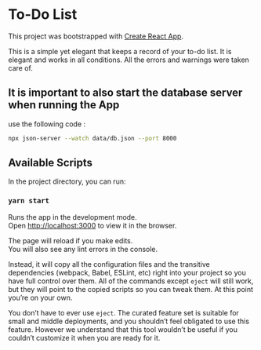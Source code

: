 # To-Do List

This project was bootstrapped with [Create React App](https://github.com/facebook/create-react-app).

This is a simple yet elegant that keeps a record of your to-do list. It is elegant and works in all conditions. All the errors and warnings were taken care of.


## It is important to also start the database server when running the App
use the following code :
```Bash
npx json-server --watch data/db.json --port 8000
```

## Available Scripts

In the project directory, you can run:

### `yarn start`

Runs the app in the development mode.\
Open [http://localhost:3000](http://localhost:3000) to view it in the browser.

The page will reload if you make edits.\
You will also see any lint errors in the console.

Instead, it will copy all the configuration files and the transitive dependencies (webpack, Babel, ESLint, etc) right into your project so you have full control over them. All of the commands except `eject` will still work, but they will point to the copied scripts so you can tweak them. At this point you’re on your own.

You don’t have to ever use `eject`. The curated feature set is suitable for small and middle deployments, and you shouldn’t feel obligated to use this feature. However we understand that this tool wouldn’t be useful if you couldn’t customize it when you are ready for it.
